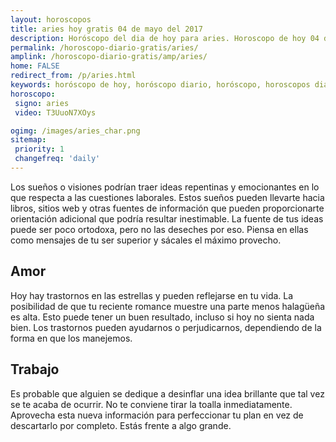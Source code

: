 ```yaml
---
layout: horoscopos
title: aries hoy gratis 04 de mayo del 2017 
description: Horóscopo del dia de hoy para aries. Horoscopo de hoy 04 de mayo del 2017. Las predicciones de amor, trabajo, vida personal gratis.
permalink: /horoscopo-diario-gratis/aries/
amplink: /horoscopo-diario-gratis/amp/aries/
home: FALSE
redirect_from: /p/aries.html
keywords: horóscopo de hoy, horóscopo diario, horóscopo, horoscopos diarios gratis del dia de hoy, horóscopo diario gratis,horóscopo 2017, horóscopo esperanza gracia, horoscopo aries hoy, horoscop, horóscopos gratis, horoscopo aries, horoscopo aries 2017, Tarot, Astrologia, Zodíaco, aries, horoscopo gratis
horoscopo:
 signo: aries
 video: T3UuoN7XOys

ogimg: /images/aries_char.png
sitemap:
 priority: 1
 changefreq: 'daily'
---
```



Los sueños o visiones podrían traer ideas repentinas y emocionantes en lo que respecta a las cuestiones laborales. Estos sueños pueden llevarte hacia libros, sitios web y otras fuentes de información que pueden proporcionarte orientación adicional que podría resultar inestimable. La fuente de tus ideas puede ser poco ortodoxa, pero no las deseches por eso. Piensa en ellas como mensajes de tu ser superior y sácales el máximo provecho.

## Amor

Hoy hay trastornos en las estrellas y pueden reflejarse en tu vida. La posibilidad de que tu reciente romance muestre una parte menos halagüeña es alta. Esto puede tener un buen resultado, incluso si hoy no sienta nada bien. Los trastornos pueden ayudarnos o perjudicarnos, dependiendo de la forma en que los manejemos.

## Trabajo

Es probable que alguien se dedique a desinflar una idea brillante que tal vez se te acaba de ocurrir. No te conviene tirar la toalla inmediatamente. Aprovecha esta nueva información para perfeccionar tu plan en vez de descartarlo por completo. Estás frente a algo grande.
